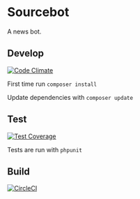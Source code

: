 # Sourcebot
A news bot.

## Develop
[![Code Climate](https://codeclimate.com/github/Ejcnet/sourcebot/badges/gpa.svg)](https://codeclimate.com/github/Ejcnet/sourcebot)

First time run `composer install`

Update dependencies with `composer update`

## Test
[![Test Coverage](https://codeclimate.com/github/Ejcnet/sourcebot/badges/coverage.svg)](https://codeclimate.com/github/Ejcnet/sourcebot/coverage)

Tests are run with `phpunit`

## Build
[![CircleCI](https://circleci.com/gh/Ejcnet/sourcebot.svg?style=svg)](https://circleci.com/gh/Ejcnet/sourcebot)
